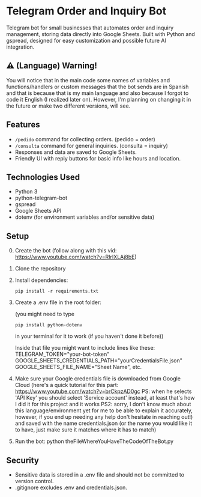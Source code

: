 # Telegram Order and Inquiry Bot

Telegram bot for small businesses that automates order and inquiry management, storing data directly into Google Sheets. Built with Python and gspread, designed for easy customization and possible future AI integration.

## ⚠️ (Language) Warning!

You will notice that in the main code some names of variables and functions/handlers or custom messages that the bot sends are in Spanish and that is because that is my main language and also because I forgot to code it English (I realized later on). However, I'm planning on changing it in the future or make two different versions, will see.

## Features

- `/pedido` command for collecting orders. (pedido = order)
- `/consulta` command for general inquiries. (consulta = inquiry)
- Responses and data are saved to Google Sheets.
- Friendly UI with reply buttons for basic info like hours and location.

## Technologies Used

- Python 3
- python-telegram-bot
- gspread
- Google Sheets API
- dotenv (for environment variables and/or sensitive data)

## Setup

0. Create the bot (follow along with this vid: https://www.youtube.com/watch?v=RIrIXLAj8bE)
1. Clone the repository
2. Install dependencies:
   ```
   pip install -r requirements.txt
3. Create a .env file in the root folder:
   
   (you might need to type
   ```
   pip install python-dotenv
   ```
   in your terminal for it to work (if you haven't done it before))
   
   Inside that file you might want to include lines like these:
   TELEGRAM_TOKEN="your-bot-token"
   GOOGLE_SHEETS_CREDENTIALS_PATH="yourCredentialsFile.json"
   GOOGLE_SHEETS_FILE_NAME="Sheet Name", etc.
5. Make sure your Google credentials file is downloaded from Google Cloud (here's a quick tutorial for this part: https://www.youtube.com/watch?v=brCkpzAD0gc PS: when he selects 'API Key' you should select 'Service account' instead, at least that's how I did it for this project and it works PS2: sorry, I don't know much about this language/environment yet for me to be able to explain it accurately, however, if you end up needing any help don't hesitate in reaching out!) and saved with the name credentials.json (or the name you would like it to have, just make sure it matches where it has to match)
6. Run the bot:
   python theFileWhereYouHaveTheCodeOfTheBot.py

## Security

- Sensitive data is stored in a .env file and should not be committed to version control.
- .gitignore excludes .env and credentials.json.

